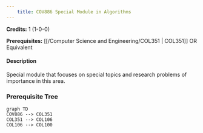 ```yaml
---
    title: COV886 Special Module in Algorithms
---
```

**Credits:** 1 (1-0-0)



**Prerequisites:** [[/Computer Science and Engineering/COL351 | COL351]] OR Equivalent

#### Description 
Special module that focuses on special topics and research problems of importance in this area.

### Prerequisite Tree

```mermaid
graph TD
COV886 --> COL351
COL351 --> COL106
COL106 --> COL100
```
